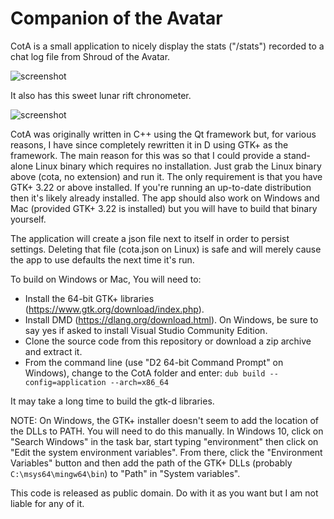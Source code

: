 # Companion of the Avatar
CotA is a small application to nicely display the stats ("/stats") recorded to a chat log file from Shroud of the Avatar. 

![screenshot](http://a4.pbase.com/o10/09/605909/1/164136608.HlZbUjYn.Screenshotfrom20171123164324.png)

It also has this sweet lunar rift chronometer.

![screenshot](http://a4.pbase.com/o10/09/605909/1/166622004.JBLHOjc8.Screenshotfrom20171124194648.png)

CotA was originally written in C++ using the Qt framework but, for various reasons, I have since completely rewritten it in D using GTK+ as the framework. The main reason for this was so that I could provide a stand-alone Linux binary which requires no installation. Just grab the Linux binary above (cota, no extension) and run it. The only requirement is that you have GTK+ 3.22 or above installed. If you're running an up-to-date distribution then it's likely already installed. The app should also work on Windows and Mac (provided GTK+ 3.22 is installed) but you will have to build that binary yourself.

The application will create a json file next to itself in order to persist settings. Deleting that file (cota.json on Linux) is safe and will merely cause the app to use defaults the next time it's run.

To build on Windows or Mac, You will need to:
- Install the 64-bit GTK+ libraries (https://www.gtk.org/download/index.php).
- Install DMD (https://dlang.org/download.html). On Windows, be sure to say yes if asked to install Visual Studio Community Edition.
- Clone the source code from this repository or download a zip archive and extract it.
- From the command line (use "D2 64-bit Command Prompt" on Windows), change to the CotA folder and enter: ```dub build --config=application --arch=x86_64```

It may take a long time to build the gtk-d libraries.

NOTE: On Windows, the GTK+ installer doesn't seem to add the location of the DLLs to PATH. You will need to do this manually. In Windows 10, click on "Search Windows" in the task bar, start typing "environment" then click on "Edit the system environment variables". From there, click the "Environment Variables" button and then add the path of the GTK+ DLLs (probably ```C:\msys64\mingw64\bin```) to "Path" in "System variables".  

This code is released as public domain. Do with it as you want but I am not liable for any of it.
